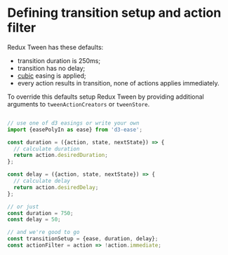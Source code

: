 # Defining transition setup and action filter

Redux Tween has these defaults:

- transition duration is 250ms;
- transition has no delay;
- [cubic](https://github.com/d3/d3-ease#easeCubic) easing is applied;
- every action results in transition, none of actions applies immediately.

To override this defaults setup Redux Tween by providing additional arguments to `tweenActionCreators` or `tweenStore`.

```js

// use one of d3 easings or write your own
import {easePolyIn as ease} from 'd3-ease';

const duration = ({action, state, nextState}) => {
  // calculate duration
  return action.desiredDuration;
};

const delay = ({action, state, nextState}) => {
  // calculate delay
  return action.desiredDelay;
};

// or just 
const duration = 750;
const delay = 50;

// and we're good to go
const transitionSetup = {ease, duration, delay};
const actionFilter = action => !action.immediate;
```
